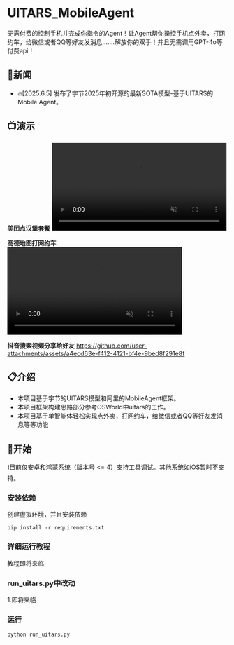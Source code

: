 # UITARS_MobileAgent
无需付费的控制手机并完成你指令的Agent！让Agent帮你操控手机点外卖，打网约车，给微信或者QQ等好友发消息.......解放你的双手！并且无需调用GPT-4o等付费api！

## 📢新闻
* 🔥[2025.6.5] 发布了字节2025年初开源的最新SOTA模型-基于UITARS的Mobile Agent。

## 📺演示
**美团点汉堡套餐**
<video src="https://private-user-images.githubusercontent.com/151722450/451905009-7f8e3e4f-e532-400b-8fb5-cb9f77db7a5d.mp4?jwt=eyJhbGciOiJIUzI1NiIsInR5cCI6IkpXVCJ9.eyJpc3MiOiJnaXRodWIuY29tIiwiYXVkIjoicmF3LmdpdGh1YnVzZXJjb250ZW50LmNvbSIsImtleSI6ImtleTUiLCJleHAiOjE3NDkxMzI0NjAsIm5iZiI6MTc0OTEzMjE2MCwicGF0aCI6Ii8xNTE3MjI0NTAvNDUxOTA1MDA5LTdmOGUzZTRmLWU1MzItNDAwYi04ZmI1LWNiOWY3N2RiN2E1ZC5tcDQ_WC1BbXotQWxnb3JpdGhtPUFXUzQtSE1BQy1TSEEyNTYmWC1BbXotQ3JlZGVudGlhbD1BS0lBVkNPRFlMU0E1M1BRSzRaQSUyRjIwMjUwNjA1JTJGdXMtZWFzdC0xJTJGczMlMkZhd3M0X3JlcXVlc3QmWC1BbXotRGF0ZT0yMDI1MDYwNVQxNDAyNDBaJlgtQW16LUV4cGlyZXM9MzAwJlgtQW16LVNpZ25hdHVyZT1hMDEyZjcyZDdlZjE1ODA1MmVlMzNmNTcwMDEwMWU0MDE2N2E0NmU0OTA2ZjRlODlhZTJhNmRhMGQwZTYzYjllJlgtQW16LVNpZ25lZEhlYWRlcnM9aG9zdCJ9.mK1x1fqOJ_6Kgo3IuDr4rkxZLqXphRi1s7SH_kKRmFI" data-canonical-src="https://private-user-images.githubusercontent.com/151722450/451905009-7f8e3e4f-e532-400b-8fb5-cb9f77db7a5d.mp4?jwt=eyJhbGciOiJIUzI1NiIsInR5cCI6IkpXVCJ9.eyJpc3MiOiJnaXRodWIuY29tIiwiYXVkIjoicmF3LmdpdGh1YnVzZXJjb250ZW50LmNvbSIsImtleSI6ImtleTUiLCJleHAiOjE3NDkxMzI0NjAsIm5iZiI6MTc0OTEzMjE2MCwicGF0aCI6Ii8xNTE3MjI0NTAvNDUxOTA1MDA5LTdmOGUzZTRmLWU1MzItNDAwYi04ZmI1LWNiOWY3N2RiN2E1ZC5tcDQ_WC1BbXotQWxnb3JpdGhtPUFXUzQtSE1BQy1TSEEyNTYmWC1BbXotQ3JlZGVudGlhbD1BS0lBVkNPRFlMU0E1M1BRSzRaQSUyRjIwMjUwNjA1JTJGdXMtZWFzdC0xJTJGczMlMkZhd3M0X3JlcXVlc3QmWC1BbXotRGF0ZT0yMDI1MDYwNVQxNDAyNDBaJlgtQW16LUV4cGlyZXM9MzAwJlgtQW16LVNpZ25hdHVyZT1hMDEyZjcyZDdlZjE1ODA1MmVlMzNmNTcwMDEwMWU0MDE2N2E0NmU0OTA2ZjRlODlhZTJhNmRhMGQwZTYzYjllJlgtQW16LVNpZ25lZEhlYWRlcnM9aG9zdCJ9.mK1x1fqOJ_6Kgo3IuDr4rkxZLqXphRi1s7SH_kKRmFI" controls="controls" muted="muted" class="d-block rounded-bottom-2 border-top width-fit" style="max-height:640px; min-height: 200px">

  </video>

**高德地图打网约车**
<video src="https://private-user-images.githubusercontent.com/151722450/451910615-82870f79-3cf9-4fe7-9b78-a91e7e86f59c.mp4?jwt=eyJhbGciOiJIUzI1NiIsInR5cCI6IkpXVCJ9.eyJpc3MiOiJnaXRodWIuY29tIiwiYXVkIjoicmF3LmdpdGh1YnVzZXJjb250ZW50LmNvbSIsImtleSI6ImtleTUiLCJleHAiOjE3NDkxMzIyNDcsIm5iZiI6MTc0OTEzMTk0NywicGF0aCI6Ii8xNTE3MjI0NTAvNDUxOTEwNjE1LTgyODcwZjc5LTNjZjktNGZlNy05Yjc4LWE5MWU3ZTg2ZjU5Yy5tcDQ_WC1BbXotQWxnb3JpdGhtPUFXUzQtSE1BQy1TSEEyNTYmWC1BbXotQ3JlZGVudGlhbD1BS0lBVkNPRFlMU0E1M1BRSzRaQSUyRjIwMjUwNjA1JTJGdXMtZWFzdC0xJTJGczMlMkZhd3M0X3JlcXVlc3QmWC1BbXotRGF0ZT0yMDI1MDYwNVQxMzU5MDdaJlgtQW16LUV4cGlyZXM9MzAwJlgtQW16LVNpZ25hdHVyZT1mMjA3OGZlMzM3MzJhNWY0MjgwMmViZWFjMmE0OTAzMTYyZDk5OWIzNTJlNzY0MzA0YTlhNjY2ODkzYTIyODJiJlgtQW16LVNpZ25lZEhlYWRlcnM9aG9zdCJ9.RluoXd4TiyPpRU8hKzMoM1JeOUJbu0LMxnZo3V5FatQ" data-canonical-src="https://private-user-images.githubusercontent.com/151722450/451910615-82870f79-3cf9-4fe7-9b78-a91e7e86f59c.mp4?jwt=eyJhbGciOiJIUzI1NiIsInR5cCI6IkpXVCJ9.eyJpc3MiOiJnaXRodWIuY29tIiwiYXVkIjoicmF3LmdpdGh1YnVzZXJjb250ZW50LmNvbSIsImtleSI6ImtleTUiLCJleHAiOjE3NDkxMzIyNDcsIm5iZiI6MTc0OTEzMTk0NywicGF0aCI6Ii8xNTE3MjI0NTAvNDUxOTEwNjE1LTgyODcwZjc5LTNjZjktNGZlNy05Yjc4LWE5MWU3ZTg2ZjU5Yy5tcDQ_WC1BbXotQWxnb3JpdGhtPUFXUzQtSE1BQy1TSEEyNTYmWC1BbXotQ3JlZGVudGlhbD1BS0lBVkNPRFlMU0E1M1BRSzRaQSUyRjIwMjUwNjA1JTJGdXMtZWFzdC0xJTJGczMlMkZhd3M0X3JlcXVlc3QmWC1BbXotRGF0ZT0yMDI1MDYwNVQxMzU5MDdaJlgtQW16LUV4cGlyZXM9MzAwJlgtQW16LVNpZ25hdHVyZT1mMjA3OGZlMzM3MzJhNWY0MjgwMmViZWFjMmE0OTAzMTYyZDk5OWIzNTJlNzY0MzA0YTlhNjY2ODkzYTIyODJiJlgtQW16LVNpZ25lZEhlYWRlcnM9aG9zdCJ9.RluoXd4TiyPpRU8hKzMoM1JeOUJbu0LMxnZo3V5FatQ" controls="controls" muted="muted" class="d-block rounded-bottom-2 border-top width-fit" style="max-height:640px; min-height: 200px">

  </video>

**抖音搜索视频分享给好友**
https://github.com/user-attachments/assets/a4ecd63e-f412-4121-bf4e-9bed8f291e8f


## 📋介绍

* 本项目基于字节的UITARS模型和阿里的MobileAgent框架。
* 本项目框架构建思路部分参考OSWorld中uitars的工作。
* 本项目基于单智能体轻松实现点外卖，打网约车，给微信或者QQ等好友发消息等等功能

## 🔧开始

❗目前仅安卓和鸿蒙系统（版本号 <= 4）支持工具调试。其他系统如iOS暂时不支持。

### 安装依赖
创建虚拟环境，并且安装依赖
```
pip install -r requirements.txt
```

### 详细运行教程

教程即将来临

### run_uitars.py中改动

1.即将来临

### 运行
```
python run_uitars.py
```
